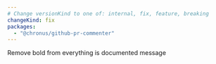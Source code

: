 ```yaml
---
# Change versionKind to one of: internal, fix, feature, breaking
changeKind: fix
packages:
  - "@chronus/github-pr-commenter"
---
```


Remove bold from everything is documented message
